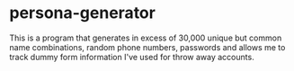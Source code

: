 # persona-generator

This is a program that generates in excess of 30,000 unique but common name combinations, random phone numbers, passwords and allows me to track dummy form information I've used for throw away accounts. 
